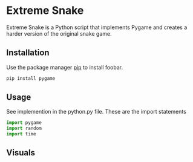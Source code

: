 # Extreme Snake    

Extreme Snake is a Python script that implements Pygame and creates a harder version of the original snake game.

## Installation

Use the package manager [pip](https://pip.pypa.io/en/stable/) to install foobar.

```bash
pip install pygame
```

## Usage
See implemention in the python.py file. These are the import statements
```python
import pygame
import random
import time
```

## Visuals

